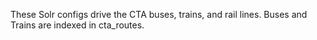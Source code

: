 These Solr configs drive the CTA buses, trains, and rail lines. Buses and Trains are indexed in cta_routes.